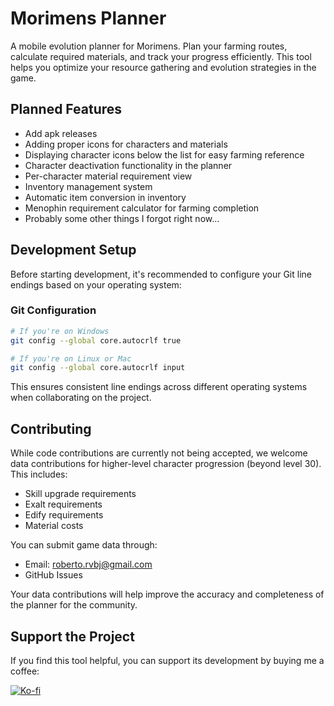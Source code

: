 # Morimens Planner

A mobile evolution planner for Morimens. Plan your farming routes, calculate required materials, and track your progress efficiently. This tool helps you optimize your resource gathering and evolution strategies in the game.

## Planned Features

- Add apk releases
- Adding proper icons for characters and materials
- Displaying character icons below the list for easy farming reference
- Character deactivation functionality in the planner
- Per-character material requirement view
- Inventory management system
- Automatic item conversion in inventory
- Menophin requirement calculator for farming completion
- Probably some other things I forgot right now...

## Development Setup

Before starting development, it's recommended to configure your Git line endings based on your operating system:

### Git Configuration

```bash
# If you're on Windows
git config --global core.autocrlf true

# If you're on Linux or Mac
git config --global core.autocrlf input
```

This ensures consistent line endings across different operating systems when collaborating on the project.

## Contributing

While code contributions are currently not being accepted, we welcome data contributions for higher-level character progression (beyond level 30). This includes:

- Skill upgrade requirements
- Exalt requirements
- Edify requirements
- Material costs

You can submit game data through:
- Email: roberto.rvbj@gmail.com
- GitHub Issues

Your data contributions will help improve the accuracy and completeness of the planner for the community.

## Support the Project

If you find this tool helpful, you can support its development by buying me a coffee:

[![Ko-fi](https://ko-fi.com/img/githubbutton_sm.svg)](https://Ko-fi.com/robertorvbj)